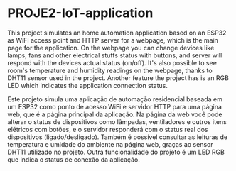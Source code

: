 # PROJE2-IoT-application
This project simulates an home automation application based on an ESP32 as WiFi access point and HTTP server for a webpage, which is the main page for the application. On the webpage you can change devices like lamps, fans and other electrical stuffs status with buttons, and server will respond with the devices actual status (on/off). It's also possible to see room's temperature and humidity readings on the webpage, thanks to DHT11 sensor used in the project. Another feature the project has is an RGB LED which indicates the application connection status.

Este projeto simula uma aplicação de automação residencial baseada em um ESP32 como ponto de acesso WiFi e servidor HTTP para uma página web, que é a página principal da aplicação. Na página da web você pode alterar o status de dispositivos como lâmpadas, ventiladores e outros itens elétricos com botões, e o servidor responderá com o status real dos dispositivos (ligado/desligado). Também é possível consultar as leituras de temperatura e umidade do ambiente na página web, graças ao sensor DHT11 utilizado no projeto. Outra funcionalidade do projeto é um LED RGB que indica o status de conexão da aplicação.
